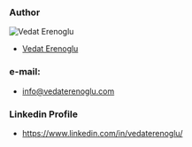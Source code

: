 ### Author

![Vedat Erenoglu](https://s.gravatar.com/avatar/0e529b095e48c12b9834e4d6ec081dc3?s=80)
* [Vedat Erenoglu](https://github.com/VedatErenoglu)
### e-mail:
* info@vedaterenoglu.com
### Linkedin Profile
* https://www.linkedin.com/in/vedaterenoglu/